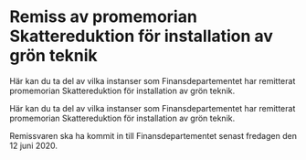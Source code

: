 # Remiss av promemorian Skattereduktion för installation av grön teknik

Här kan du ta del av vilka instanser som Finansdepartementet har remitterat promemorian Skattereduktion för installation av grön teknik.

Här kan du ta del av vilka instanser som Finansdepartementet har remitterat promemorian Skattereduktion för installation av grön teknik.

Remissvaren ska ha kommit in till Finansdepartementet senast fredagen den 12 juni 2020.
